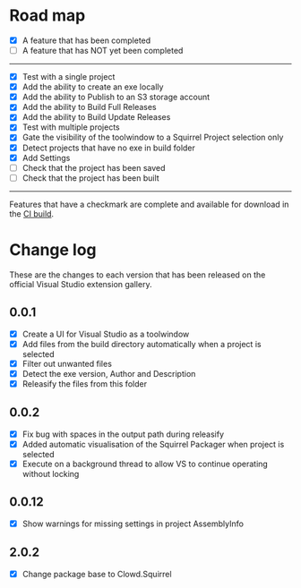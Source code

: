 # Road map

- [x] A feature that has been completed
- [ ] A feature that has NOT yet been completed
---
- [x] Test with a single project
- [x] Add the ability to create an exe locally
- [x] Add the ability to Publish to an S3 storage account
- [x] Add the ability to Build Full Releases
- [x] Add the ability to Build Update Releases
- [x] Test with multiple projects
- [x] Gate the visibility of the toolwindow to a Squirrel Project selection only
- [x] Detect projects that have no exe in build folder
- [x] Add Settings
- [ ] Check that the project has been saved
- [ ] Check that the project has been built
---
Features that have a checkmark are complete and available for
download in the
[CI build](http://vsixgallery.com/extension/VS.Squirrel.Chris.Pulman.b619c884-a2aa-4750-8433-bdca671f6d26/).

# Change log

These are the changes to each version that has been released
on the official Visual Studio extension gallery.

## 0.0.1

- [x] Create a UI for Visual Studio as a toolwindow
- [x] Add files from the build directory automatically when a project is selected
- [x] Filter out unwanted files
- [x] Detect the exe version, Author and Description
- [x] Releasify the files from this folder

## 0.0.2
- [x] Fix bug with spaces in the output path during releasify
- [x] Added automatic visualisation of the Squirrel Packager when project is selected
- [x] Execute on a background thread to allow VS to continue operating without locking

## 0.0.12
- [x] Show warnings for missing settings in project AssemblyInfo

## 2.0.2
- [x] Change package base to Clowd.Squirrel
